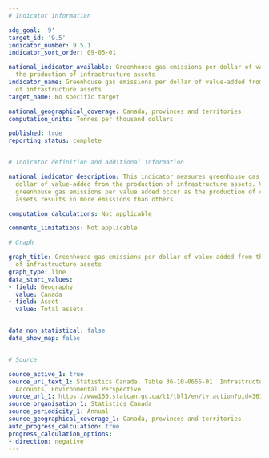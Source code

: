 ```yaml
---
# Indicator information

sdg_goal: '9'
target_id: '9.5'
indicator_number: 9.5.1
indicator_sort_order: 09-05-01

national_indicator_available: Greenhouse gas emissions per dollar of value-added from
  the production of infrastructure assets
indicator_name: Greenhouse gas emissions per dollar of value-added from the production
  of infrastructure assets
target_name: No specific target

national_geographical_coverage: Canada, provinces and territories
computation_units: Tonnes per thousand dollars

published: true
reporting_status: complete


# Indicator definition and additional information

national_indicator_description: This indicator measures greenhouse gas emissions per
  dollar of value-added from the production of infrastructure assets. Variances in
  greenhouse gas emissions per value added occur as the production of certain infrastructure
  assets results in more emissions than others.

computation_calculations: Not applicable

comments_limitations: Not applicable

# Graph

graph_title: Greenhouse gas emissions per dollar of value-added from the production
  of infrastructure assets
graph_type: line
data_start_values:
- field: Geography
  value: Canada
- field: Asset
  value: Total assets


data_non_statistical: false
data_show_map: false


# Source

source_active_1: true
source_url_text_1: Statistics Canada. Table 36-10-0655-01  Infrastructure Economic
  Accounts, Environmental Perspective
source_url_1: https://www150.statcan.gc.ca/t1/tbl1/en/tv.action?pid=3610065501
source_organisation_1: Statistics Canada
source_periodicity_1: Annual
source_geographical_coverage_1: Canada, provinces and territories
auto_progress_calculation: true
progress_calculation_options:
- direction: negative
---
```

